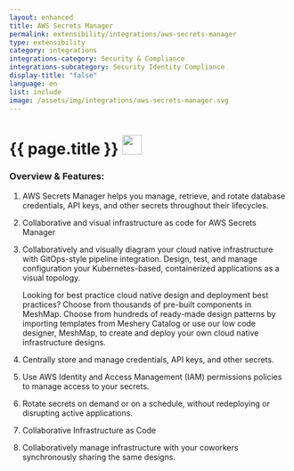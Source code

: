 ```yaml
---
layout: enhanced
title: AWS Secrets Manager
permalink: extensibility/integrations/aws-secrets-manager
type: extensibility
category: integrations
integrations-category: Security & Compliance
integrations-subcategory: Security Identity Compliance
display-title: "false"
language: en
list: include
image: /assets/img/integrations/aws-secrets-manager.svg
---
```


<h1>{{ page.title }} <img src="{{ page.image }}" style="width: 35px; height: 35px;" /></h1>


<!-- This needs replaced with the Category property, not the sub-category.
 #### About: AWS Secrets Manager helps you manage, retrieve, and rotate database credentials, API keys, and other secrets throughout their lifecycles. -->

### Overview & Features:

1. AWS Secrets Manager helps you manage, retrieve, and rotate database credentials, API keys, and other secrets throughout their lifecycles.

2. Collaborative and visual infrastructure as code for AWS Secrets Manager

4. 
    Collaboratively and visually diagram your cloud native infrastructure with GitOps-style pipeline integration. Design, test, and manage configuration your Kubernetes-based, containerized applications as a visual topology.



    Looking for best practice cloud native design and deployment best practices? Choose from thousands of pre-built components in MeshMap. Choose from hundreds of ready-made design patterns by importing templates from Meshery Catalog or use our low code designer, MeshMap, to create and deploy your own cloud native infrastructure designs.



5. Centrally store and manage credentials, API keys, and other secrets.

6. Use AWS Identity and Access Management (IAM) permissions policies to manage access to your secrets.

7. Rotate secrets on demand or on a schedule, without redeploying or disrupting active applications.

8. Collaborative Infrastructure as Code

9. Collaboratively manage infrastructure with your coworkers synchronously sharing the same designs.

